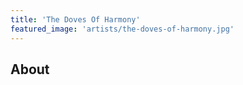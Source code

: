 ```yaml
---
title: 'The Doves Of Harmony'
featured_image: 'artists/the-doves-of-harmony.jpg'
---
```


## About



